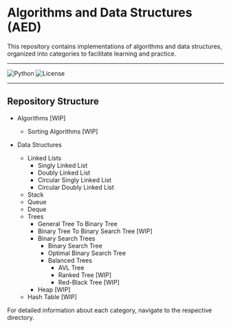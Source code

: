 # Algorithms and Data Structures (AED)

This repository contains implementations of algorithms and data structures, organized into categories to facilitate learning and practice.

---

![Python](https://img.shields.io/badge/python-3.8-blue)
![License](https://img.shields.io/badge/license-MIT-green)

---

## Repository Structure

- Algorithms [WIP]
  - Sorting Algorithms [WIP]

- Data Structures
  - Linked Lists
    - Singly Linked List
    - Doubly Linked List
    - Circular Singly Linked List
    - Circular Doubly Linked List
  - Stack
  - Queue
  - Deque
  - Trees
    - General Tree To Binary Tree
    - Binary Tree To Binary Search Tree [WIP]
    - Binary Search Trees
      - Binary Search Tree
      - Optimal Binary Search Tree
      - Balanced Trees
        - AVL Tree
        - Ranked Tree [WIP]
        - Red-Black Tree [WIP]
    - Heap [WIP]
  - Hash Table [WIP]

For detailed information about each category, navigate to the respective directory.
